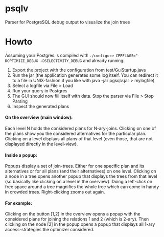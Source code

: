 psqlv
=====

Parser for PostgreSQL debug output to visualize the join trees

Howto
====
Assuming your Postgres is compiled with 
	`./configure CPPFLAGS="-DOPTIMIZE_DEBUG -DSELECTIVITY_DEBUG`
and already running.

1. Export the project with the configuration from test/GuiStartup.java
2. Run the jar (the application generates some log itself. You can redirect it to a file in UNIX-fashion if you like with java -jar pgsqlv.jar > mylogfile)
3. Select a logfile via File > Load 
4. Run your query in Postgres
5. The GUI should now fill itself with data. Stop the parser via File > Stop Parsing
6. Inspect the generated plans

#### On the overview (main window):
Each level N holds the considered plans for N-ary-joins. Clicking on one of the plans show you the considered alternatives for the particular plan.
Clicking on a level displays all plans of that level (even those, that are not displayed directly in the level-view).

#### Inside a popup:
Popups display a set of join-trees. Either for one specific plan and its alternatives or for all plans (and their alternatives) on one level.
Clicking on a node in a tree opens another popup that displays the trees from that level (so basically like clicking on a level in the overview).
Doing a left-click on free space around a tree magnifies the whole tree which can come in handy in crowded trees. Right-clicking zooms out again.

#### For example:
Clicking on the button [1,2] in the overview opens a popup with the considered plans for joining the relations 1 and 2 (which is 2-ary).
Then clicking on the node [2] in the popup opens a popup that displays all 1-ary access-strategies the optimizer considered.